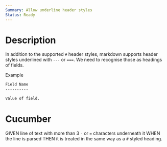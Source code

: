 ```yaml
---
Summary: Allow underline header styles
Status: Ready
---
```


# Description

In addition to the supported `#` header styles, markdown supports header styles
underlined with `---` or `===`. We need to recognise those as headings of
fields.

Example

```markdown
Field Name
----------

Value of field.
```

# Cucumber

GIVEN line of text with more than 3 `-` or `=` characters underneath it
WHEN the line is parsed
THEN it is treated in the same way as a `#` styled heading.
